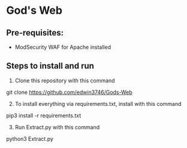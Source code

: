 # God's Web


## Pre-requisites:
- ModSecurity WAF for Apache installed

## Steps to install and run
1. Clone this repository with this command

git clone https://github.com/edwin3746/Gods-Web

2. To install everything via requirements.txt, install with this command

pip3 install -r requirements.txt

3. Run Extract.py with this command

python3 Extract.py
    
    
